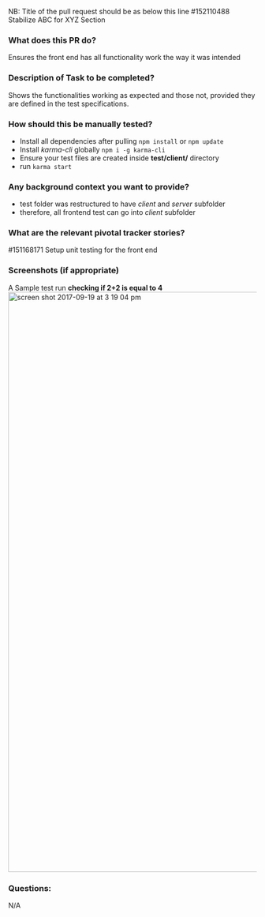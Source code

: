 NB: Title of the pull request should be as below this line
#152110488 Stabilize ABC for XYZ Section

### What does this PR do?
Ensures the front end has all functionality work the way it was intended

### Description of Task to be completed?
Shows the functionalities working as expected and those not, provided they are defined in the test specifications.

### How should this be manually tested?
- Install all dependencies after pulling `npm install` or `npm update`
- Install *karma-cli* globally `npm i -g karma-cli`
- Ensure your test files are created inside **test/client/** directory
- run `karma start`

### Any background context you want to provide?
- test folder was restructured to have *client* and *server* subfolder
- therefore, all frontend test can go into *client* subfolder

### What are the relevant pivotal tracker stories?
#151168171 Setup unit testing for the front end

### Screenshots (if appropriate)
A Sample test run **checking if 2+2 is equal to 4**
<img width="1175" alt="screen shot 2017-09-19 at 3 19 04 pm" src="https://user-images.githubusercontent.com/20375577/30597816-04329f26-9d50-11e7-9378-19f2a7663262.png">


### Questions:
N/A
